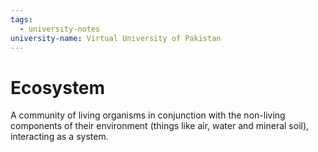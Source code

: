 ```yaml
---
tags:
  - university-notes
university-name: Virtual University of Pakistan
---
```


# Ecosystem
A community of living organisms in conjunction with the non-living components of their environment (things like air, water and mineral soil), interacting as a system.
